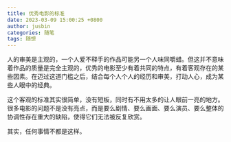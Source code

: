 ```yaml
---
title: 优秀电影的标准
date: 2023-03-09 15:00:25 +0800
author: jusbin
categories: 随笔
tags: 随想
---
```

人的审美是主观的，一个人爱不释手的作品可能另一个人味同嚼蜡。但这并不意味着作品的质量是完全主观的，优秀的电影至少有着共同的特点，有着客观存在的某些因素。在迈过这道门槛之后，结合每个人个人的经历和审美，打动人心，成为某些人眼中的经典。

这个客观的标准其实很简单，没有短板，同时有不用太多的让人眼前一亮的地方。很多电影的问题不是没有亮点，而是要么剧情、要么画面、要么演员、要么整体的协调性存在重大的缺陷，使得它们无法被反复欣赏。

其实，任何事情不都是这样。
